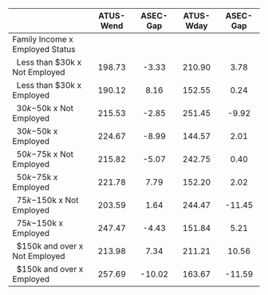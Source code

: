 
|                      |    ATUS-Wend |     ASEC-Gap |    ATUS-Wday |     ASEC-Gap |
| -------------------- | :----------: | :----------: | :----------: | :----------: |
| Family Income x Employed Status |              |              |              |              |
| &nbsp;&nbsp;Less than $30k x Not Employed |       198.73 |        -3.33 |       210.90 |         3.78 |
| &nbsp;&nbsp;Less than $30k x Employed |       190.12 |         8.16 |       152.55 |         0.24 |
| &nbsp;&nbsp;$30k-$50k x Not Employed |       215.53 |        -2.85 |       251.45 |        -9.92 |
| &nbsp;&nbsp;$30k-$50k x Employed |       224.67 |        -8.99 |       144.57 |         2.01 |
| &nbsp;&nbsp;$50k-$75k x Not Employed |       215.82 |        -5.07 |       242.75 |         0.40 |
| &nbsp;&nbsp;$50k-$75k x Employed |       221.78 |         7.79 |       152.20 |         2.02 |
| &nbsp;&nbsp;$75k-$150k x Not Employed |       203.59 |         1.64 |       244.47 |       -11.45 |
| &nbsp;&nbsp;$75k-$150k x Employed |       247.47 |        -4.43 |       151.84 |         5.21 |
| &nbsp;&nbsp;$150k and over x Not Employed |       213.98 |         7.34 |       211.21 |        10.56 |
| &nbsp;&nbsp;$150k and over x Employed |       257.69 |       -10.02 |       163.67 |       -11.59 |

